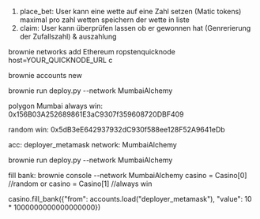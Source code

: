 1. place_bet: User kann eine wette auf eine Zahl setzen (Matic tokens)
    maximal pro zahl wetten
    speichern der wette in liste
2. claim: User kann überprüfen lassen ob er gewonnen hat (Genrerierung der Zufallszahl) & auszahlung

brownie networks add Ethereum ropstenquicknode host=YOUR_QUICKNODE_URL c

brownie accounts new <id>
    
brownie run deploy.py --network MumbaiAlchemy

polygon Mumbai
always win:
0x156B03A252689861E3aC9307f359608720DBF409

random win:
0x5dB3eE642937932dC930f588ee128F52A9641eDb


acc: deployer_metamask
network: MumbaiAlchemy

brownie run deploy.py --network MumbaiAlchemy


fill bank:
brownie console --network MumbaiAlchemy
casino = Casino[0] //random
or
casino = Casino[1] //always win

casino.fill_bank({"from": accounts.load("deployer_metamask"), "value": 10 * 1000000000000000000})
